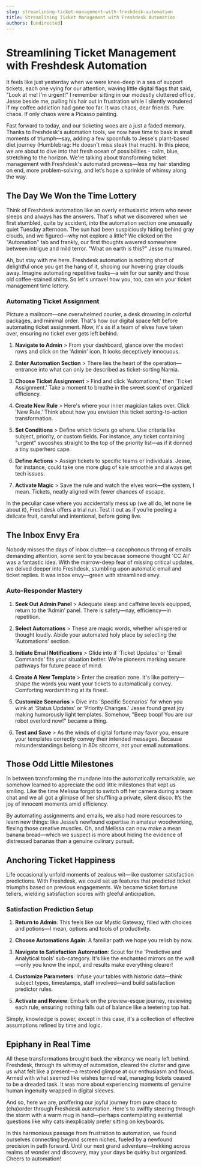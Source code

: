```yaml
---
slug: streamlining-ticket-management-with-freshdesk-automation
title: Streamlining Ticket Management with Freshdesk Automation
authors: [undirected]
---
```



# Streamlining Ticket Management with Freshdesk Automation

It feels like just yesterday when we were knee-deep in a sea of support tickets, each one vying for our attention, waving little digital flags that said, "Look at me! I'm urgent!" I remember sitting in our modestly cluttered office, Jesse beside me, pulling his hair out in frustration while I silently wondered if my coffee addiction had gone too far. It was chaos, dear friends. Pure chaos. If only chaos were a Picasso painting. 

Fast forward to today, and our ticketing woes are a just a faded memory. Thanks to Freshdesk's automation tools, we now have time to bask in small moments of triumph—say, adding a few spoonfuls to Jesse's plant-based diet journey (Humblebrag: He doesn't miss steak that much). In this piece, we are about to dive into that fresh ocean of possibilities - calm, blue, stretching to the horizon. We're talking about transforming ticket management with Freshdesk's automated prowess—less my hair standing on end, more problem-solving, and let’s hope a sprinkle of whimsy along the way.

## The Day We Won the Time Lottery

Think of Freshdesk automation like an overly enthusiastic intern who never sleeps and always has the answers. That's what we discovered when we first stumbled, quite by accident, into the automation section one unusually quiet Tuesday afternoon. The sun had been suspiciously hiding behind gray clouds, and we figured—why not explore a little? We clicked on the "Automation" tab and frankly, our first thoughts wavered somewhere between intrigue and mild terror. "What on earth is this?" Jesse murmured.

Ah, but stay with me here. Freshdesk automation is nothing short of delightful once you get the hang of it, shooing our hovering gray clouds away. Imagine automating repetitive tasks—a win for our sanity and those old coffee-stained shirts. So let's unravel how you, too, can win your ticket management time lottery.

### Automating Ticket Assignment

Picture a mailroom—one overwhelmed courier, a desk drowning in colorful packages, and minimal order. That's how our digital space felt before automating ticket assignment. Now, it's as if a team of elves have taken over, ensuring no ticket ever gets left behind.

1. **Navigate to Admin** > From your dashboard, glance over the modest rows and click on the 'Admin' icon. It looks deceptively innocuous.

2. **Enter Automation Section** > There lies the heart of the operation—entrance into what can only be described as ticket-sorting Narnia.

3. **Choose Ticket Assignment** > Find and click 'Automations,' then 'Ticket Assignment.' Take a moment to breathe in the sweet scent of organized efficiency.

4. **Create New Rule** > Here's where your inner magician takes over. Click 'New Rule.' Think about how you envision this ticket sorting-to-action transformation. 

5. **Set Conditions** > Define which tickets go where. Use criteria like subject, priority, or custom fields. For instance, any ticket containing "urgent" swooshes straight to the top of the priority list—as if it donned a tiny superhero cape.

6. **Define Actions** > Assign tickets to specific teams or individuals. Jesse, for instance, could take one more glug of kale smoothie and always get tech issues. 

7. **Activate Magic** > Save the rule and watch the elves work—the system, I mean. Tickets, neatly aligned with fewer chances of escape.

In the peculiar case where you accidentally mess up (we all do, let none lie about it), Freshdesk offers a trial run. Test it out as if you’re peeling a delicate fruit, careful and intentional, before going live. 

## The Inbox Envy Era

Nobody misses the days of inbox clutter—a cacophonous throng of emails demanding attention, some sent to you because someone thought 'CC All' was a fantastic idea. With the marrow-deep fear of missing critical updates, we delved deeper into Freshdesk, stumbling upon automatic email and ticket replies. It was inbox envy—green with streamlined envy.

### Auto-Responder Mastery

1. **Seek Out Admin Panel** > Adequate sleep and caffeine levels equipped, return to the ‘Admin’ panel. There is safety—nay, efficiency—in repetition.

2. **Select Automations** > These are magic words, whether whispered or thought loudly. Abide your automated holy place by selecting the 'Automations' section.

3. **Initiate Email Notifications** > Glide into if 'Ticket Updates' or 'Email Commands' fits your situation better. We're pioneers marking secure pathways for future peace of mind.

4. **Create A New Template** > Enter the creation zone. It's like pottery—shape the words you want your tickets to automatically convey. Comforting wordsmithing at its finest.

5. **Customize Scenarios** > Dive into 'Specific Scenarios' for when you wink at 'Status Updates' or 'Priority Changes.' Jesse found great joy making humorously light templates. Somehow, "Beep boop! You are our robot overlord now!" became a thing.

6. **Test and Save** > As the winds of digital fortune may favor you, ensure your templates correctly convey their intended messages. Because misunderstandings belong in 80s sitcoms, not your email automations.

## Those Odd Little Milestones

In between transforming the mundane into the automatically remarkable, we somehow learned to appreciate the odd little milestones that kept us smiling. Like the time Melissa forgot to switch off her camera during a team chat and we all got a glimpse of her shuffling a private, silent disco. It’s the joy of innocent moments amid efficiency. 

By automating assignments and emails, we also had more resources to learn new things: like Jesse’s newfound expertise in amateur woodworking, flexing those creative muscles. Oh, and Melissa can now make a mean banana bread—which we suspect is more about hiding the evidence of distressed bananas than a genuine culinary pursuit. 

## Anchoring Ticket Happiness

Life occasionally unfold moments of zealous wit—like customer satisfaction predictions. With Freshdesk, we could set up features that predicted ticket triumphs based on previous engagements. We became ticket fortune tellers, wielding satisfaction scores with gleeful anticipation.

### Satisfaction Prediction Setup

1. **Return to Admin**: This feels like our Mystic Gateway, filled with choices and potions—I mean, options and tools of productivity. 

2. **Choose Automations Again**: A familiar path we hope you relish by now.

3. **Navigate to Satisfaction Automation**: Scout for the ‘Predictive and Analytical tools’ sub-category. It's like the enchanted mirrors on the wall—only you know the input, and results make everything clearer!

4. **Customize Parameters**: Infuse your tables with historic data—think subject types, timestamps, staff involved—and build satisfaction predictor rules.

5. **Activate and Review**: Embark on the preview-esque journey, reviewing each rule, ensuring nothing falls out of balance like a teetering top hat.

Simply, knowledge is power, except in this case, it's a collection of effective assumptions refined by time and logic. 

## Epiphany in Real Time

All these transformations brought back the vibrancy we nearly left behind. Freshdesk, through its whimsy of automation, cleared the clutter and gave us what felt like a present—a restored glimpse at our enthusiasm and focus. Armed with what seemed like wishes turned real, managing tickets ceased to be a dreaded task. It was more about experiencing moments of genuine human ingenuity wrapped in digital sleeves.

And so, here we are, proffering our joyful journey from pure chaos to (cha)order through Freshdesk automation. Here's to swiftly steering through the storm with a warm mug in hand—perhaps contemplating existential questions like why cats inexplicably prefer sitting on keyboards. 

In this harmonious passage from frustration to automation, we found ourselves connecting beyond screen niches, fueled by a newfound precision in path forward. Until our next grand adventure—trekking across realms of wonder and discovery, may your days be quirky but organized. Cheers to automation!